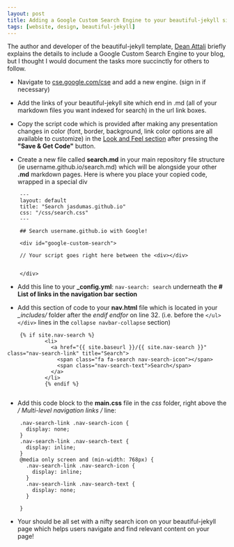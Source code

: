 ```yaml
---
layout: post
title: Adding a Google Custom Search Engine to your beautiful-jekyll site
tags: [website, design, beautiful-jekyll]
---
```


The author and developer of the beautiful-jekyll template, [Dean Attali](http://deanattali.com/2015/03/12/beautiful-jekyll-how-to-build-a-site-in-minutes/) briefly explains the details to include a Google Custom Search Engine to your blog, but I thought I would document the tasks more succinctly for others to follow.

* Navigate to [cse.google.com/cse](https://cse.google.com/cse/all) and add a new engine. (sign in if necessary)

* Add the links of your beautiful-jekyll site which end in .md (all of your markdown files you want indexed for search) in the url link boxes.

* Copy the script code which is provided after making any presentation changes in color (font, border, background, link color options are all available to customize) in the [Look and Feel section](https://cse.google.com/cse/lookandfeel/) after pressing the **"Save & Get Code"** button.

* Create a new file called **search.md** in your main repository file structure (ie username.github.io/search.md) which will be alongside your other **.md** markdown pages. Here is where you place your copied code, wrapped in a special div

```
    ---
    layout: default
    title: "Search jasdumas.github.io"
    css: "/css/search.css"
    ---
    
    ## Search username.github.io with Google!
    
    <div id="google-custom-search">
    
    // Your script goes right here between the <div></div>
    
    
    </div>
```
* Add this line to your **_config.yml**: `nav-search: search` underneath the **# List of links in the navigation bar section**

* Add this section of code to your **nav.html** file which is located in your *_includes/* folder after the *endif endfor* on line 32. (i.e. before the  `</ul> </div>` lines in the `collapse navbar-collapse` section)

```
    {% if site.nav-search %}
    		<li>
    		  <a href="{{ site.baseurl }}/{{ site.nav-search }}" class="nav-search-link" title="Search">
    		    <span class="fa fa-search nav-search-icon"></span>
    			<span class="nav-search-text">Search</span>
    		  </a>
    		</li>
    		{% endif %}
    
```

* Add this code block to the **main.css** file in the *css* folder, right above the **/* Multi-level navigation links */** line:

```
    .nav-search-link .nav-search-icon {
      display: none;
    }
    .nav-search-link .nav-search-text {
      display: inline;
    }
    @media only screen and (min-width: 768px) {
      .nav-search-link .nav-search-icon {
        display: inline;
      }
      .nav-search-link .nav-search-text {
        display: none;
      }
      
    }
```

* Your should be all set with a nifty search icon on your beautiful-jekyll page which helps users navigate and find relevant content on your page!
